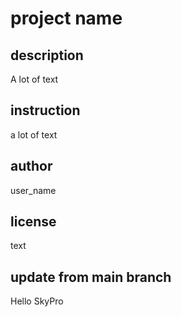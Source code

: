 # project name

## description

A lot of text

## instruction

a lot of text

## author

user_name

## license

text


## update from main branch

Hello SkyPro

